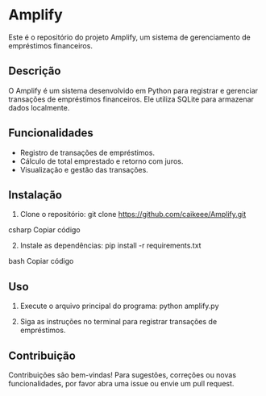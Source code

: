 # Amplify

Este é o repositório do projeto Amplify, um sistema de gerenciamento de empréstimos financeiros.

## Descrição

O Amplify é um sistema desenvolvido em Python para registrar e gerenciar transações de empréstimos financeiros. Ele utiliza SQLite para armazenar dados localmente.

## Funcionalidades

- Registro de transações de empréstimos.
- Cálculo de total emprestado e retorno com juros.
- Visualização e gestão das transações.

## Instalação

1. Clone o repositório:
git clone https://github.com/caikeee/Amplify.git

csharp
Copiar código

2. Instale as dependências:
pip install -r requirements.txt

bash
Copiar código

## Uso

1. Execute o arquivo principal do programa:
python amplify.py

2. Siga as instruções no terminal para registrar transações de empréstimos.

## Contribuição

Contribuições são bem-vindas! Para sugestões, correções ou novas funcionalidades, por favor abra uma issue ou envie um pull request.

